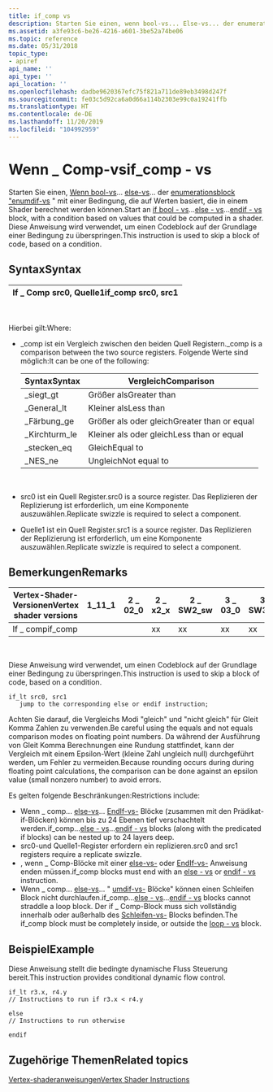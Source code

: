 ```yaml
---
title: if_comp vs
description: Starten Sie einen, wenn bool-vs... Else-vs... der enumerationsblock "enumdif-vs" mit einer Bedingung, die auf Werten basiert, die in einem Shader berechnet werden können. Diese Anweisung wird verwendet, um einen Codeblock auf der Grundlage einer Bedingung zu überspringen.
ms.assetid: a3fe93c6-be26-4216-a601-3be52a74be06
ms.topic: reference
ms.date: 05/31/2018
topic_type:
- apiref
api_name: ''
api_type: ''
api_location: ''
ms.openlocfilehash: dadbe9620367efc75f821a711de89eb3498d247f
ms.sourcegitcommit: fe03c5d92ca6a0d66a114b2303e99c0a19241ffb
ms.translationtype: HT
ms.contentlocale: de-DE
ms.lasthandoff: 11/20/2019
ms.locfileid: "104992959"
---
```

# <a name="if_comp---vs"></a><span data-ttu-id="4aad9-104">Wenn \_ Comp-vs</span><span class="sxs-lookup"><span data-stu-id="4aad9-104">if\_comp - vs</span></span>

<span data-ttu-id="4aad9-105">Starten Sie einen, [Wenn bool-vs](if-bool---vs.md)... [else-vs](else---vs.md)... der [enumerationsblock "enumdif-vs](endif---vs.md) " mit einer Bedingung, die auf Werten basiert, die in einem Shader berechnet werden können.</span><span class="sxs-lookup"><span data-stu-id="4aad9-105">Start an [if bool - vs](if-bool---vs.md)...[else - vs](else---vs.md)...[endif - vs](endif---vs.md) block, with a condition based on values that could be computed in a shader.</span></span> <span data-ttu-id="4aad9-106">Diese Anweisung wird verwendet, um einen Codeblock auf der Grundlage einer Bedingung zu überspringen.</span><span class="sxs-lookup"><span data-stu-id="4aad9-106">This instruction is used to skip a block of code, based on a condition.</span></span>

## <a name="syntax"></a><span data-ttu-id="4aad9-107">Syntax</span><span class="sxs-lookup"><span data-stu-id="4aad9-107">Syntax</span></span>



| <span data-ttu-id="4aad9-108">If \_ Comp src0, Quelle1</span><span class="sxs-lookup"><span data-stu-id="4aad9-108">if\_comp src0, src1</span></span> |
|---------------------|



 

<span data-ttu-id="4aad9-109">Hierbei gilt:</span><span class="sxs-lookup"><span data-stu-id="4aad9-109">Where:</span></span>

-   <span data-ttu-id="4aad9-110">\_comp ist ein Vergleich zwischen den beiden Quell Registern.</span><span class="sxs-lookup"><span data-stu-id="4aad9-110">\_comp is a comparison between the two source registers.</span></span> <span data-ttu-id="4aad9-111">Folgende Werte sind möglich:</span><span class="sxs-lookup"><span data-stu-id="4aad9-111">It can be one of the following:</span></span> 

    | <span data-ttu-id="4aad9-112">Syntax</span><span class="sxs-lookup"><span data-stu-id="4aad9-112">Syntax</span></span> | <span data-ttu-id="4aad9-113">Vergleich</span><span class="sxs-lookup"><span data-stu-id="4aad9-113">Comparison</span></span>            |
    |--------|-----------------------|
    | <span data-ttu-id="4aad9-114">\_siegt</span><span class="sxs-lookup"><span data-stu-id="4aad9-114">\_gt</span></span>   | <span data-ttu-id="4aad9-115">Größer als</span><span class="sxs-lookup"><span data-stu-id="4aad9-115">Greater than</span></span>          |
    | <span data-ttu-id="4aad9-116">\_General</span><span class="sxs-lookup"><span data-stu-id="4aad9-116">\_lt</span></span>   | <span data-ttu-id="4aad9-117">Kleiner als</span><span class="sxs-lookup"><span data-stu-id="4aad9-117">Less than</span></span>             |
    | <span data-ttu-id="4aad9-118">\_Färbung</span><span class="sxs-lookup"><span data-stu-id="4aad9-118">\_ge</span></span>   | <span data-ttu-id="4aad9-119">Größer als oder gleich</span><span class="sxs-lookup"><span data-stu-id="4aad9-119">Greater than or equal</span></span> |
    | <span data-ttu-id="4aad9-120">\_Kirchturm</span><span class="sxs-lookup"><span data-stu-id="4aad9-120">\_le</span></span>   | <span data-ttu-id="4aad9-121">Kleiner als oder gleich</span><span class="sxs-lookup"><span data-stu-id="4aad9-121">Less than or equal</span></span>    |
    | <span data-ttu-id="4aad9-122">\_stecken</span><span class="sxs-lookup"><span data-stu-id="4aad9-122">\_eq</span></span>   | <span data-ttu-id="4aad9-123">Gleich</span><span class="sxs-lookup"><span data-stu-id="4aad9-123">Equal to</span></span>              |
    | <span data-ttu-id="4aad9-124">\_NES</span><span class="sxs-lookup"><span data-stu-id="4aad9-124">\_ne</span></span>   | <span data-ttu-id="4aad9-125">Ungleich</span><span class="sxs-lookup"><span data-stu-id="4aad9-125">Not equal to</span></span>          |

    

     

-   <span data-ttu-id="4aad9-126">src0 ist ein Quell Register.</span><span class="sxs-lookup"><span data-stu-id="4aad9-126">src0 is a source register.</span></span> <span data-ttu-id="4aad9-127">Das Replizieren der Replizierung ist erforderlich, um eine Komponente auszuwählen.</span><span class="sxs-lookup"><span data-stu-id="4aad9-127">Replicate swizzle is required to select a component.</span></span>
-   <span data-ttu-id="4aad9-128">Quelle1 ist ein Quell Register.</span><span class="sxs-lookup"><span data-stu-id="4aad9-128">src1 is a source register.</span></span> <span data-ttu-id="4aad9-129">Das Replizieren der Replizierung ist erforderlich, um eine Komponente auszuwählen.</span><span class="sxs-lookup"><span data-stu-id="4aad9-129">Replicate swizzle is required to select a component.</span></span>

## <a name="remarks"></a><span data-ttu-id="4aad9-130">Bemerkungen</span><span class="sxs-lookup"><span data-stu-id="4aad9-130">Remarks</span></span>



| <span data-ttu-id="4aad9-131">Vertex-Shader-Versionen</span><span class="sxs-lookup"><span data-stu-id="4aad9-131">Vertex shader versions</span></span> | <span data-ttu-id="4aad9-132">1\_1</span><span class="sxs-lookup"><span data-stu-id="4aad9-132">1\_1</span></span> | <span data-ttu-id="4aad9-133">2 \_ 0</span><span class="sxs-lookup"><span data-stu-id="4aad9-133">2\_0</span></span> | <span data-ttu-id="4aad9-134">2 \_ x</span><span class="sxs-lookup"><span data-stu-id="4aad9-134">2\_x</span></span> | <span data-ttu-id="4aad9-135">2 \_ SW</span><span class="sxs-lookup"><span data-stu-id="4aad9-135">2\_sw</span></span> | <span data-ttu-id="4aad9-136">3 \_ 0</span><span class="sxs-lookup"><span data-stu-id="4aad9-136">3\_0</span></span> | <span data-ttu-id="4aad9-137">3 \_ SW</span><span class="sxs-lookup"><span data-stu-id="4aad9-137">3\_sw</span></span> |
|------------------------|------|------|------|-------|------|-------|
| <span data-ttu-id="4aad9-138">If \_ comp</span><span class="sxs-lookup"><span data-stu-id="4aad9-138">if\_comp</span></span>               |      |      | <span data-ttu-id="4aad9-139">x</span><span class="sxs-lookup"><span data-stu-id="4aad9-139">x</span></span>    | <span data-ttu-id="4aad9-140">x</span><span class="sxs-lookup"><span data-stu-id="4aad9-140">x</span></span>     | <span data-ttu-id="4aad9-141">x</span><span class="sxs-lookup"><span data-stu-id="4aad9-141">x</span></span>    | <span data-ttu-id="4aad9-142">x</span><span class="sxs-lookup"><span data-stu-id="4aad9-142">x</span></span>     |



 

<span data-ttu-id="4aad9-143">Diese Anweisung wird verwendet, um einen Codeblock auf der Grundlage einer Bedingung zu überspringen.</span><span class="sxs-lookup"><span data-stu-id="4aad9-143">This instruction is used to skip a block of code, based on a condition.</span></span>


```
if_lt src0, src1
   jump to the corresponding else or endif instruction;
```



<span data-ttu-id="4aad9-144">Achten Sie darauf, die Vergleichs Modi "gleich" und "nicht gleich" für Gleit Komma Zahlen zu verwenden.</span><span class="sxs-lookup"><span data-stu-id="4aad9-144">Be careful using the equals and not equals comparison modes on floating point numbers.</span></span> <span data-ttu-id="4aad9-145">Da während der Ausführung von Gleit Komma Berechnungen eine Rundung stattfindet, kann der Vergleich mit einem Epsilon-Wert (kleine Zahl ungleich null) durchgeführt werden, um Fehler zu vermeiden.</span><span class="sxs-lookup"><span data-stu-id="4aad9-145">Because rounding occurs during during floating point calculations, the comparison can be done against an epsilon value (small nonzero number) to avoid errors.</span></span>

<span data-ttu-id="4aad9-146">Es gelten folgende Beschränkungen:</span><span class="sxs-lookup"><span data-stu-id="4aad9-146">Restrictions include:</span></span>

-   <span data-ttu-id="4aad9-147">Wenn \_ comp... [else-vs](else---vs.md)... [EndIf-vs-](endif---vs.md) Blöcke (zusammen mit den Prädikat-if-Blöcken) können bis zu 24 Ebenen tief verschachtelt werden.</span><span class="sxs-lookup"><span data-stu-id="4aad9-147">if\_comp...[else - vs](else---vs.md)...[endif - vs](endif---vs.md) blocks (along with the predicated if blocks) can be nested up to 24 layers deep.</span></span>
-   <span data-ttu-id="4aad9-148">src0-und Quelle1-Register erfordern ein replizieren.</span><span class="sxs-lookup"><span data-stu-id="4aad9-148">src0 and src1 registers require a replicate swizzle.</span></span>
-   <span data-ttu-id="4aad9-149">, wenn \_ Comp-Blöcke mit einer [else-vs-](else---vs.md) oder [EndIf-vs-](endif---vs.md) Anweisung enden müssen.</span><span class="sxs-lookup"><span data-stu-id="4aad9-149">if\_comp blocks must end with an [else - vs](else---vs.md) or [endif - vs](endif---vs.md) instruction.</span></span>
-   <span data-ttu-id="4aad9-150">Wenn \_ comp... [else-vs](else---vs.md)... " [umdif-vs-](endif---vs.md) Blöcke" können einen Schleifen Block nicht durchlaufen.</span><span class="sxs-lookup"><span data-stu-id="4aad9-150">if\_comp...[else - vs](else---vs.md)...[endif - vs](endif---vs.md) blocks cannot straddle a loop block.</span></span> <span data-ttu-id="4aad9-151">Der if \_ Comp-Block muss sich vollständig innerhalb oder außerhalb des [Schleifen-vs-](loop---vs.md) Blocks befinden.</span><span class="sxs-lookup"><span data-stu-id="4aad9-151">The if\_comp block must be completely inside, or outside the [loop - vs](loop---vs.md) block.</span></span>

## <a name="example"></a><span data-ttu-id="4aad9-152">Beispiel</span><span class="sxs-lookup"><span data-stu-id="4aad9-152">Example</span></span>

<span data-ttu-id="4aad9-153">Diese Anweisung stellt die bedingte dynamische Fluss Steuerung bereit.</span><span class="sxs-lookup"><span data-stu-id="4aad9-153">This instruction provides conditional dynamic flow control.</span></span>


```
if_lt r3.x, r4.y
// Instructions to run if r3.x < r4.y

else
// Instructions to run otherwise

endif
```



## <a name="related-topics"></a><span data-ttu-id="4aad9-154">Zugehörige Themen</span><span class="sxs-lookup"><span data-stu-id="4aad9-154">Related topics</span></span>

<dl> <dt>

[<span data-ttu-id="4aad9-155">Vertex-shaderanweisungen</span><span class="sxs-lookup"><span data-stu-id="4aad9-155">Vertex Shader Instructions</span></span>](dx9-graphics-reference-asm-vs-instructions.md)
</dt> </dl>

 

 




